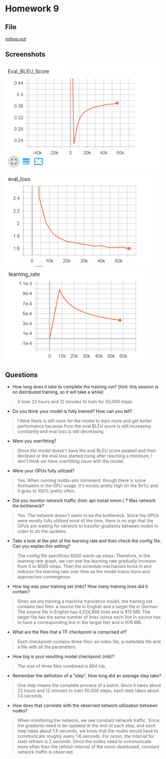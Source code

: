 # Homework 9

## File
[nohup.out](https://github.com/erikhou45/w251-assignments/blob/master/hw9/nohup.out)

## Screenshots
![Eval BLEU Score](eval_bleu_score.PNG)
![Eval Loss](eval_loss.PNG)
![Learning Rate](learning_rate.PNG)

## Questions

* How long does it take to complete the training run? (hint: this session is on distributed training, so it will take a while)
> It took 22 hours and 12 minutes to train for 50,000 steps.

* Do you think your model is fully trained? How can you tell?
> I think there is still room for the model to train more and get better performance because from the eval BLEU score is still increasing constantly and eval loss is still decreasing.

* Were you overfitting?
> Since the model doesn't have the eval BLEU score peaked and then declined or the eval loss started rising after reaching a minimum, I don't think we have overfitting issue with the model. 

* Were your GPUs fully utilized?
> Yes. When running nvidia-smi command, though there is some fluctuation in the GPU usage, it's mostly pretty high (in the 9x%) and it goes to 100% pretty often.

* Did you monitor network traffic (hint: apt install nmon ) ? Was network the bottleneck?
> Yes. The network doesn't seem to be the bottleneck. Since the GPUs were mostly fully utilized most of the time, there is no sign that the GPUs are waiting for network to transfer gradients between nodes in order to do the updates.

* Take a look at the plot of the learning rate and then check the config file. Can you explan this setting?
> The config file specifices 8000 warm-up steps. Therefore, in the learning rate graph, we can see the learning rate gradually increase from 0 to 8000 steps. Then the schedule mechanism kicks in and reduces the learning rate over time as the model trains more and approaches convergence.

* How big was your training set (mb)? How many training lines did it contain?
> Sinec we are training a machine translation model, the training set contains two files: a source file in English and a target file in German. The source file in English has 4,524,868 lines and is 915 MB. The target file has the same number of lines (since each line in source has to have a corresponding line in the target file) and is 976 MB.

* What are the files that a TF checkpoint is comprised of?
> Each checkpoint contains three files: an index file, a metadata file and a file with all the parameters.

* How big is your resulting model checkpoint (mb)?
> The size of three files combined is 864 mb.

* Remember the definition of a "step". How long did an average step take?
> One step means the complete process of a batch. Since it takes about 22 hours and 12 minutes to train 50,000 steps, each step takes about 1.6 seconds.

* How does that correlate with the observed network utilization between nodes?
> When monitoring the network, we see constant network traffic. Since the gradients need to be updated at the end of each step, and each step takes about 1.6 seconds, we know that the nodes would have to communicate roughly every 1.6 seconds. For nmon, the interval for stats refresh is 2 seconds. Since the nodes need to communicate more often then the refresh interval of the nmon dashboard, constant network traffic is observed.